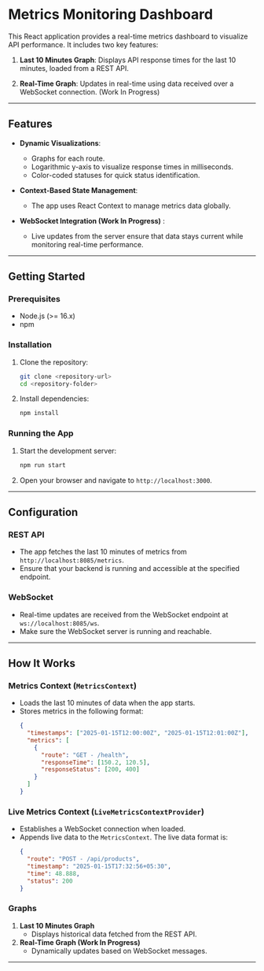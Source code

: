 # Metrics Monitoring Dashboard

This React application provides a real-time metrics dashboard to visualize API performance. It includes two key features:

1. **Last 10 Minutes Graph**: Displays API response times for the last 10 minutes, loaded from a REST API.
  
3. **Real-Time Graph**: Updates in real-time using data received over a WebSocket connection. (Work In Progress)

---

## Features

- **Dynamic Visualizations**:
  - Graphs for each route.
  - Logarithmic y-axis to visualize response times in milliseconds.
  - Color-coded statuses for quick status identification.

- **Context-Based State Management**:
  - The app uses React Context to manage metrics data globally.

- **WebSocket Integration (Work In Progress)** :
  - Live updates from the server ensure that data stays current while monitoring real-time performance.

---

## Getting Started

### Prerequisites
- Node.js (>= 16.x)
- npm

### Installation
1. Clone the repository:
   ```bash
   git clone <repository-url>
   cd <repository-folder>
   ```

2. Install dependencies:
   ```bash
   npm install
   ```

### Running the App
1. Start the development server:
   ```bash
   npm run start
   ```

2. Open your browser and navigate to `http://localhost:3000`.


---

## Configuration

### REST API
- The app fetches the last 10 minutes of metrics from `http://localhost:8085/metrics`.
- Ensure that your backend is running and accessible at the specified endpoint.

### WebSocket
- Real-time updates are received from the WebSocket endpoint at `ws://localhost:8085/ws`.
- Make sure the WebSocket server is running and reachable.

---

## How It Works

### Metrics Context (`MetricsContext`)
- Loads the last 10 minutes of data when the app starts.
- Stores metrics in the following format:
  ```json
  {
    "timestamps": ["2025-01-15T12:00:00Z", "2025-01-15T12:01:00Z"],
    "metrics": [
      {
        "route": "GET - /health",
        "responseTime": [150.2, 120.5],
        "responseStatus": [200, 400]
      }
    ]
  }
  ```

### Live Metrics Context (`LiveMetricsContextProvider`)
- Establishes a WebSocket connection when loaded.
- Appends live data to the `MetricsContext`. The live data format is:
  ```json
  {
    "route": "POST - /api/products",
    "timestamp": "2025-01-15T17:32:56+05:30",
    "time": 48.888,
    "status": 200
  }
  ```

### Graphs
1. **Last 10 Minutes Graph**
   - Displays historical data fetched from the REST API.
2. **Real-Time Graph (Work In Progress)**
   - Dynamically updates based on WebSocket messages.

---



